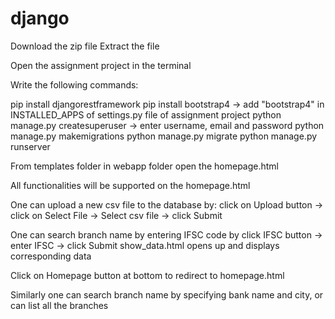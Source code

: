 # django

Download the zip file
Extract the file

Open the assignment project in the terminal

Write the following commands:

pip install djangorestframework
pip install bootstrap4 -> add "bootstrap4" in INSTALLED_APPS of settings.py file of assignment project
python manage.py createsuperuser -> enter username, email and password
python manage.py makemigrations
python manage.py migrate
python manage.py runserver

From templates folder in webapp folder open the homepage.html

All functionalities will be supported on the homepage.html

One can upload a new csv file to the database by:
click on Upload button -> click on Select File -> Select csv file -> click Submit

One can search branch name by entering IFSC code by
click IFSC button -> enter IFSC -> click Submit
show_data.html opens up and displays corresponding data

Click on Homepage button at bottom to redirect to homepage.html

Similarly one can search branch name by specifying bank name and city, or can list all the branches






